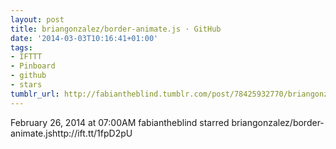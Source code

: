 ```yaml
---
layout: post
title: briangonzalez/border-animate.js · GitHub
date: '2014-03-03T10:16:41+01:00'
tags:
- IFTTT
- Pinboard
- github
- stars
tumblr_url: http://fabiantheblind.tumblr.com/post/78425932770/briangonzalez-border-animate-js-github
---
```

February 26, 2014 at 07:00AM
fabiantheblind starred briangonzalez/border-animate.jshttp://ift.tt/1fpD2pU
